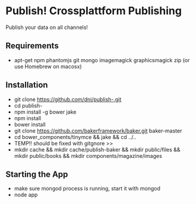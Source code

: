 # Publish! Crossplattform Publishing
Publish your data on all channels!

## Requirements
* apt-get npm phantomjs git mongo imagemagick graphicsmagick zip (or use Homebrew on macosx)

## Installation
* git clone https://github.com/dni/publish-.git
* cd publish-
* npm install -g bower jake
* npm install
* bower install
* git clone https://github.com/bakerframework/baker.git baker-master
* cd bower_components/tinymce && jake && cd ../..
* TEMP!! should be fixed with gitgnore >>
* mkdir cache && mkdir cache/publish-baker && mkdir public/files && mkdir public/books && mkdir components/magazine/images
## Starting the App
* make sure mongod process is running, start it with mongod
* node app